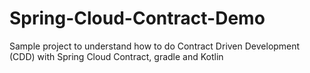 # Spring-Cloud-Contract-Demo
Sample project to understand how to do Contract Driven Development (CDD) with Spring Cloud Contract, gradle and Kotlin
